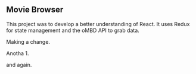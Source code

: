 ## Movie Browser
This project was to develop a better understanding of React. It uses Redux for state management and the oMBD API to grab data.

Making a change.

Anotha 1.

and again.